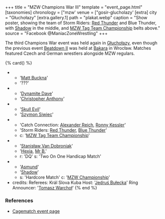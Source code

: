 +++
title = "MZW Champions War III"
template = "event_page.html"
[taxonomies]
chronology = ["mzw'
venue = ["gosir-glucholazy'
[extra]
city = "Głuchołazy"
[extra.gallery.1]
path = "plakat.webp"
caption = "Show poster, showing the team of Storm Riders: [Red Thunder](@/w/red-thunder.md) and Blue Thunder, with [Shadow](@/w/shadow.md) in the middle, and [MZW Tag Team Championship](@/c/mzw-tag-team-championship.md) belts above."
source = "Facebook @ManiacZoneWrestling"
+++

The third Champions War event was held again in [Głuchołazy](@/v/gosir-glucholazy.md), even though the previous event [Beatdown II](@/e/mzw/2017-02-18-mzw-beatdown-2.md) was held at [Bakara](@/v/bakara.md) in Wrocław. Matches featured Czech and German wrestlers alongside MZW regulars.

{% card() %}
- - '[Matt Buckna](@/w/matt-buckna.md)'
  - '???'
- - '[Dynamite Dave](@/w/dynamite-dave.md)'
  - '[Christopher Anthony](@/w/christopher-anthony.md)'
- - '[Skull Evil](@/w/skull-evil.md)'
  - '[Szymon Siwiec](@/w/szymon-siwiec.md)'
- - 'Catch Connection: [Alexander Reich](@/w/alex-ace.md), [Ronny Kessler](@/w/ronny-kessler.md)'
  - 'Storm Riders: [Red Thunder](@/w/red-thunder.md), [Blue Thunder](@/w/blue-thunder.md)'
  - c: '[MZW Tag Team Championship](@/c/mzw-tag-team-championship.md)'
- - '[Stanisław Van Dobroniak](@/w/stanislaw-van-dobroniak.md)'
  - '[Hexia](@/w/hexia.md), [Mr B.](@/w/mr-b.md)'
  - r: 'DQ'
    s: 'Two On One Handicap Match'
- - '[Asmund](@/w/asmund.md)'
  - '[Shadow](@/w/shadow.md)'
  - s: 'Hardcore Match'
    c: '[MZW Championship](@/c/mzw-championship.md)'
- credits:
    Referees: Král Slova Kuba
    Host: '[Jędruś Bułecka](@/w/jedrus-bulecka.md)'
    Ring Announcer: '[Tomasz Warchoł](@/w/tomasz-warchol.md)'
{% end %}

### References

* [Cagematch event page](https://www.cagematch.net/?id=1&nr=177221)
